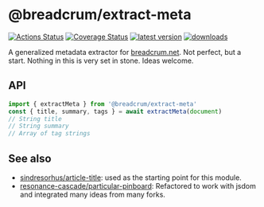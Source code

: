 # @breadcrum/extract-meta
[![Actions Status](https://github.com/hifiwi-fi/extract-meta/workflows/tests/badge.svg)](https://github.com/hifiwi-fi/extract-meta/actions)
[![Coverage Status](https://coveralls.io/repos/github/hifiwi-fi/extract-meta/badge.svg?branch=master)](https://coveralls.io/github/hifiwi-fi/extract-meta?branch=master)
[![latest version](https://img.shields.io/npm/v/@breadcrum/extract-meta.svg)](https://img.shields.io/npm/v/@breadcrum/extract-meta.svg)
[![downloads](https://img.shields.io/npm/dm/@breadcrum/extract-meta.svg)](https://npmtrends.com/@breadcrum/extract-meta)

A generalized metadata extractor for [breadcrum.net](https://breadcrum.net). Not perfect, but a start. Nothing in this is very set in stone. Ideas welcome.

## API

```js
import { extractMeta } from '@breadcrum/extract-meta'
const { title, summary, tags } = await extractMeta(document)
// String title
// String summary
// Array of tag strings
````

## See also

- [sindresorhus/article-title](https://github.com/sindresorhus/article-title): used as the starting point for this module.
- [resonance-cascade/particular-pinboard](https://github.com/resonance-cascade/particular-pinboard): Refactored to work with jsdom and integrated many ideas from many forks.
